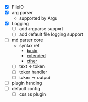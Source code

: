﻿- [x] FileIO
- [x] arg parser
  - supported by Argu
- [x] Logging
  - [ ] add argparse support
  - [ ] add default file logging support
- [ ] md parser core
  - syntax ref
    - [basic](https://www.markdownguide.org/basic-syntax/)
    - [extended](https://www.markdownguide.org/extended-syntax/)
    - [other](https://www.markdownguide.org/hacks/)
  - [ ] text -> token
  - [ ] token handler
  - [ ] token -> output
- [ ] plugin handing
- [ ] default config
  - [ ] css as plugin
